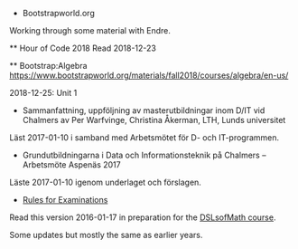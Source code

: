 * Bootstrapworld.org

Working through some material with Endre.

** Hour of Code 2018
Read 2018-12-23

** Bootstrap:Algebra
https://www.bootstrapworld.org/materials/fall2018/courses/algebra/en-us/

2018-12-25: Unit 1



* Sammanfattning, uppföljning av masterutbildningar inom D/IT vid Chalmers
av Per Warfvinge, Christina Åkerman, LTH, Lunds universitet

Läst 2017-01-10 i samband med Arbetsmötet för D- och IT-programmen.

* Grundutbildningarna i Data och Informationsteknik på Chalmers – Arbetsmöte Aspenäs 2017

Läste 2017-01-10 igenom underlaget och förslagen.

* [Rules for Examinations](https://student.portal.chalmers.se/en/chalmersstudies/joint-rules-and-directives/Documents/Examination%20rev2015%20eng.pdf)

Read this version 2016-01-17 in preparation for the [DSLsofMath course](https://github.com/DSLsofMath/DSLsofMath).

Some updates but mostly the same as earlier years.
